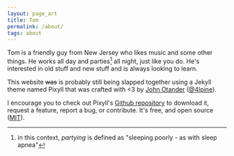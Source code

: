 ```yaml
---
layout: page_art
title: Tom
permalink: /about/
tags: about
---
```


<span class="style: background: url('/images/lightlinetom.svg') left/contain no-repeat; opacity='0.2';"></span>Tom is a friendly guy from New Jersey who likes music and some other things. He works all day and parties[^1] all night, just like you do. He's interested in old stuff and new stuff and is always looking to learn.

[^1]: in this context, *partying* is defined as "sleeping poorly - as with sleep apnea"

This website ~~was~~ is probably still being slapped together using a Jekyll theme named Pixyll that was crafted with <3 by [John Otander](http://johnotander.com)
([@4lpine](https://twitter.com/4lpine)).

I encourage you to check out Pixyll's [Github repository](https://github.com/johnotander/pixyll) to download it,
request a feature, report a bug, or contribute. It's free, and open source
([MIT](http://opensource.org/licenses/MIT)).
